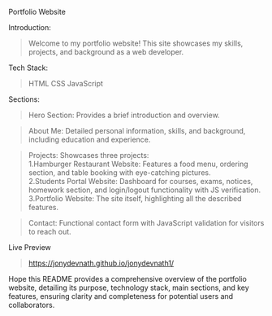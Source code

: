 Portfolio Website

Introduction:
> Welcome to my portfolio website! This site showcases my skills, projects, and background as a web developer.

Tech Stack:
> HTML
> CSS
> JavaScript

Sections:
> Hero Section: Provides a brief introduction and overview.

> About Me: Detailed personal information, skills, and background, including education and experience.

> Projects: Showcases three projects: <br>
1.Hamburger Restaurant Website: Features a food menu, ordering section, and table booking with eye-catching pictures. <br>
2.Students Portal Website: Dashboard for courses, exams, notices, homework section, and login/logout functionality with JS verification. <br>
3.Portfolio Website: The site itself, highlighting all the described features. 

> Contact: Functional contact form with JavaScript validation for visitors to reach out.

Live Preview
> https://jonydevnath.github.io/jonydevnath1/

Hope this README provides a comprehensive overview of the portfolio website, detailing its purpose, technology stack, main sections, and key features, ensuring clarity and completeness for potential users and collaborators.
